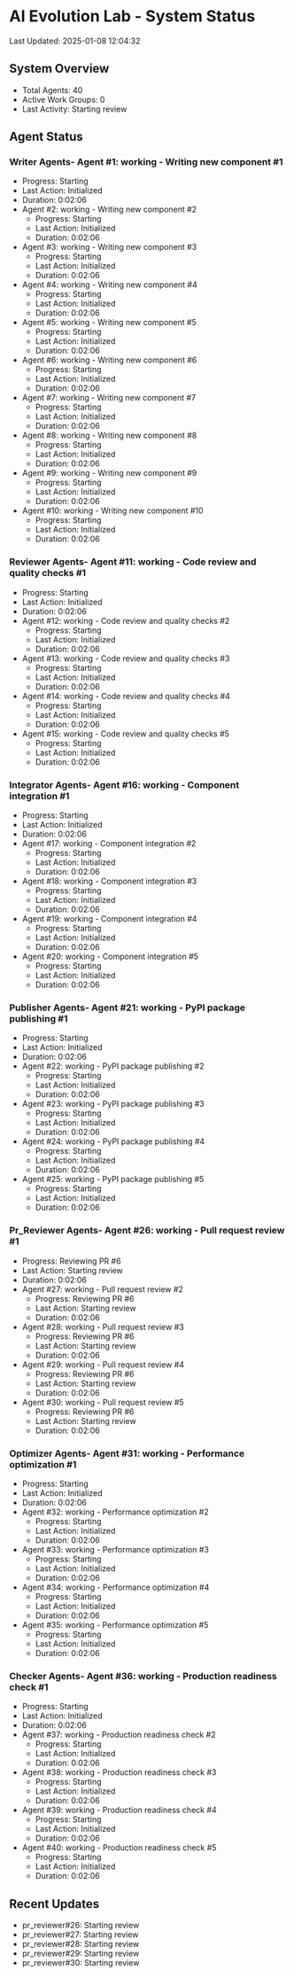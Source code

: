 # AI Evolution Lab - System Status
Last Updated: 2025-01-08 12:04:32

## System Overview
- Total Agents: 40
- Active Work Groups: 0
- Last Activity: Starting review

## Agent Status

### Writer Agents- Agent #1: working - Writing new component #1
  - Progress: Starting
  - Last Action: Initialized
  - Duration: 0:02:06
- Agent #2: working - Writing new component #2
  - Progress: Starting
  - Last Action: Initialized
  - Duration: 0:02:06
- Agent #3: working - Writing new component #3
  - Progress: Starting
  - Last Action: Initialized
  - Duration: 0:02:06
- Agent #4: working - Writing new component #4
  - Progress: Starting
  - Last Action: Initialized
  - Duration: 0:02:06
- Agent #5: working - Writing new component #5
  - Progress: Starting
  - Last Action: Initialized
  - Duration: 0:02:06
- Agent #6: working - Writing new component #6
  - Progress: Starting
  - Last Action: Initialized
  - Duration: 0:02:06
- Agent #7: working - Writing new component #7
  - Progress: Starting
  - Last Action: Initialized
  - Duration: 0:02:06
- Agent #8: working - Writing new component #8
  - Progress: Starting
  - Last Action: Initialized
  - Duration: 0:02:06
- Agent #9: working - Writing new component #9
  - Progress: Starting
  - Last Action: Initialized
  - Duration: 0:02:06
- Agent #10: working - Writing new component #10
  - Progress: Starting
  - Last Action: Initialized
  - Duration: 0:02:06

### Reviewer Agents- Agent #11: working - Code review and quality checks #1
  - Progress: Starting
  - Last Action: Initialized
  - Duration: 0:02:06
- Agent #12: working - Code review and quality checks #2
  - Progress: Starting
  - Last Action: Initialized
  - Duration: 0:02:06
- Agent #13: working - Code review and quality checks #3
  - Progress: Starting
  - Last Action: Initialized
  - Duration: 0:02:06
- Agent #14: working - Code review and quality checks #4
  - Progress: Starting
  - Last Action: Initialized
  - Duration: 0:02:06
- Agent #15: working - Code review and quality checks #5
  - Progress: Starting
  - Last Action: Initialized
  - Duration: 0:02:06

### Integrator Agents- Agent #16: working - Component integration #1
  - Progress: Starting
  - Last Action: Initialized
  - Duration: 0:02:06
- Agent #17: working - Component integration #2
  - Progress: Starting
  - Last Action: Initialized
  - Duration: 0:02:06
- Agent #18: working - Component integration #3
  - Progress: Starting
  - Last Action: Initialized
  - Duration: 0:02:06
- Agent #19: working - Component integration #4
  - Progress: Starting
  - Last Action: Initialized
  - Duration: 0:02:06
- Agent #20: working - Component integration #5
  - Progress: Starting
  - Last Action: Initialized
  - Duration: 0:02:06

### Publisher Agents- Agent #21: working - PyPI package publishing #1
  - Progress: Starting
  - Last Action: Initialized
  - Duration: 0:02:06
- Agent #22: working - PyPI package publishing #2
  - Progress: Starting
  - Last Action: Initialized
  - Duration: 0:02:06
- Agent #23: working - PyPI package publishing #3
  - Progress: Starting
  - Last Action: Initialized
  - Duration: 0:02:06
- Agent #24: working - PyPI package publishing #4
  - Progress: Starting
  - Last Action: Initialized
  - Duration: 0:02:06
- Agent #25: working - PyPI package publishing #5
  - Progress: Starting
  - Last Action: Initialized
  - Duration: 0:02:06

### Pr_Reviewer Agents- Agent #26: working - Pull request review #1
  - Progress: Reviewing PR #6
  - Last Action: Starting review
  - Duration: 0:02:06
- Agent #27: working - Pull request review #2
  - Progress: Reviewing PR #6
  - Last Action: Starting review
  - Duration: 0:02:06
- Agent #28: working - Pull request review #3
  - Progress: Reviewing PR #6
  - Last Action: Starting review
  - Duration: 0:02:06
- Agent #29: working - Pull request review #4
  - Progress: Reviewing PR #6
  - Last Action: Starting review
  - Duration: 0:02:06
- Agent #30: working - Pull request review #5
  - Progress: Reviewing PR #6
  - Last Action: Starting review
  - Duration: 0:02:06

### Optimizer Agents- Agent #31: working - Performance optimization #1
  - Progress: Starting
  - Last Action: Initialized
  - Duration: 0:02:06
- Agent #32: working - Performance optimization #2
  - Progress: Starting
  - Last Action: Initialized
  - Duration: 0:02:06
- Agent #33: working - Performance optimization #3
  - Progress: Starting
  - Last Action: Initialized
  - Duration: 0:02:06
- Agent #34: working - Performance optimization #4
  - Progress: Starting
  - Last Action: Initialized
  - Duration: 0:02:06
- Agent #35: working - Performance optimization #5
  - Progress: Starting
  - Last Action: Initialized
  - Duration: 0:02:06

### Checker Agents- Agent #36: working - Production readiness check #1
  - Progress: Starting
  - Last Action: Initialized
  - Duration: 0:02:06
- Agent #37: working - Production readiness check #2
  - Progress: Starting
  - Last Action: Initialized
  - Duration: 0:02:06
- Agent #38: working - Production readiness check #3
  - Progress: Starting
  - Last Action: Initialized
  - Duration: 0:02:06
- Agent #39: working - Production readiness check #4
  - Progress: Starting
  - Last Action: Initialized
  - Duration: 0:02:06
- Agent #40: working - Production readiness check #5
  - Progress: Starting
  - Last Action: Initialized
  - Duration: 0:02:06


## Recent Updates
- pr_reviewer#26: Starting review
- pr_reviewer#27: Starting review
- pr_reviewer#28: Starting review
- pr_reviewer#29: Starting review
- pr_reviewer#30: Starting review
